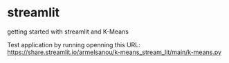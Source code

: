 # streamlit
getting started with streamlit and K-Means

Test application by running openning this URL: https://share.streamlit.io/armelsanou/k-means_stream_lit/main/k-means.py
